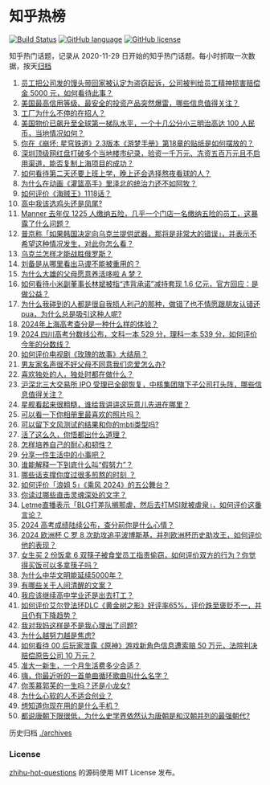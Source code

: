 # 知乎热榜
[![Build Status](https://github.com/ToWeLong/zhihu-hot-questions/workflows/CI/badge.svg)](https://github.com/ToWeLong/zhihu-hot-questions/actions)
[![GitHub language](https://img.shields.io/badge/language-golang-orange.svg)](https://golang.org/)
[![GitHub license](https://img.shields.io/github/license/ToWeLong/zhihu-hot-questions)](https://github.com/ToWeLong/zhihu-hot-questions/blob/main/LICENSE)

知乎热门话题，记录从 2020-11-29 日开始的知乎热门话题。每小时抓取一次数据，按天[归档](./archives)

<!-- BEGIN -->

1. [员工把公司发的馒头带回家被认定为盗窃起诉，公司被判给员工精神损害赔偿金 5000 元，如何看待此事？](https://www.zhihu.com/question/659491429)
1. [美国最高信用等级、最安全的投资产品突然爆雷，哪些信息值得关注？](https://www.zhihu.com/question/659657792)
1. [工厂为什么不停的在招人？](https://www.zhihu.com/question/358810424)
1. [美国物价已飙升至全球第一梯队水平，一个十几公分小三明治高达 100 人民币，当地情况如何？](https://www.zhihu.com/question/659552465)
1. [你在《崩坏: 星穹铁道》2.3版本《游梦手册》第18章的贴纸是如何摆放的？](https://www.zhihu.com/question/659446061)
1. [深圳顶级网红盘打破多个当地楼市纪录，验资一千万元、冻资五百万元且不启用渠道，能否复制上海项目的成功？](https://www.zhihu.com/question/659619031)
1. [如何看待第二天还要上班上学，晚上还会选择熬夜看球的人？](https://www.zhihu.com/question/659690827)
1. [为什么在动画《灌篮高手》里泽北的统治力还不如阿牧？](https://www.zhihu.com/question/659288786)
1. [如何评价《海贼王》1118话？](https://www.zhihu.com/question/659303124)
1. [高中我该选鸡头还是凤尾?](https://www.zhihu.com/question/659272456)
1. [Manner 去年仅 1225 人缴纳五险，几乎一个门店一名缴纳五险的员工，这暴露了什么问题？](https://www.zhihu.com/question/659659241)
1. [普京称「如果韩国决定向乌克兰提供武器，那将是非常大的错误」，并表示不希望这种情况发生，对此你怎么看？](https://www.zhihu.com/question/659504609)
1. [乌克兰怎样才能战胜俄罗斯？](https://www.zhihu.com/question/658988229)
1. [刘备是从哪里看出马谡不能被重用的？](https://www.zhihu.com/question/659056865)
1. [为什么大雄的父母愿意养活哆啦 A 梦？](https://www.zhihu.com/question/545685021)
1. [如何看待小米副董事长林斌被指“违背承诺”减持套现 1.6 亿元，官方回应：是做公益？](https://www.zhihu.com/question/659503232)
1. [为什么我碰到的人都是很自我损人利己的那种，做错了也不情愿跟朋友认错还pua，为什么总是吸引这种人呢?](https://www.zhihu.com/question/659025805)
1. [2024年上海高考查分是一种什么样的体验？](https://www.zhihu.com/question/605814458)
1. [2024 四川高考分数线公布，文科一本 529 分，理科一本 539 分，如何评价今年的分数线？](https://www.zhihu.com/question/659678549)
1. [如何评价电视剧《玫瑰的故事》大结局？](https://www.zhihu.com/question/659606300)
1. [男友家名声很不好父母不同意我们恋爱怎么办?](https://www.zhihu.com/question/659419800)
1. [喜欢独处的人，独处时都在做什么？](https://www.zhihu.com/question/659098418)
1. [沪深北三大交易所 IPO 受理已全部恢复，中核集团旗下子公司打头阵，哪些信息值得关注？](https://www.zhihu.com/question/659612013)
1. [星舰看起来很粗糙，谁给我讲讲这玩意儿先进在哪里？](https://www.zhihu.com/question/656308754)
1. [可以看一下你相册里最喜欢的照片吗？](https://www.zhihu.com/question/659449356)
1. [可以留下文风测试的结果和你的mbti类型吗?](https://www.zhihu.com/question/659629776)
1. [活了这么久，你悟都出什么道理？](https://www.zhihu.com/question/534190254)
1. [怎样培养自己的耐心和韧性？](https://www.zhihu.com/question/659344772)
1. [分享一件生活中的小事吧？](https://www.zhihu.com/question/656088327)
1. [谁能解释一下到底什么叫“假努力”？](https://www.zhihu.com/question/442259394)
1. [哪些话支撑你度过很多煎熬的时刻 ？](https://www.zhihu.com/question/659603562)
1. [如何评价「浪姐 5」《乘风 2024》的五公舞台？](https://www.zhihu.com/question/659495486)
1. [你读过哪些直击灵魂深处的文字？](https://www.zhihu.com/question/652567900)
1. [Letme直播表示「BLG打差队搁那虐，然后去打MSI就被虐泉」，如何评价这番言论？](https://www.zhihu.com/question/659663497)
1. [2024 高考成绩陆续公布，查分前你是什么心情？](https://www.zhihu.com/question/659510528)
1. [2024 欧洲杯 C 罗 8 次助攻追平波博斯基，并列欧洲杯历史助攻王，如何评价他的表现？](https://www.zhihu.com/question/659653499)
1. [女生买 2 份饭拿 6 双筷子被食堂员工指责偷窃，如何评价双方的行为？你觉得买饭可以多拿筷子吗？](https://www.zhihu.com/question/659504028)
1. [为什么中华文明能延续5000年？](https://www.zhihu.com/question/658293439)
1. [有哪些关于人间清醒的文案？](https://www.zhihu.com/question/655320072)
1. [我应该继续高中学业还是出去打工？](https://www.zhihu.com/question/659594459)
1. [如何评价艾尔登法环DLC《黄金树之影》好评率65%，评价跌至褒贬不一，并且仍有下降趋势？](https://www.zhihu.com/question/659613928)
1. [我对我妈这样是不是我心理出了问题?](https://www.zhihu.com/question/659146432)
1. [为什么越努力越是焦虑?](https://www.zhihu.com/question/659545322)
1. [如何看待 00 后玩家泄露《原神》游戏新角色信息遭索赔 50 万元，法院判决赔偿原告公司 10 万元？](https://www.zhihu.com/question/659594085)
1. [准大一新生，一个月生活费多少合适？](https://www.zhihu.com/question/659619231)
1. [嗨，你最近听的一首单曲循环歌曲叫什么名字？](https://www.zhihu.com/question/657921930)
1. [你羡慕郭芙的一生吗？还是小龙女?](https://www.zhihu.com/question/658310352)
1. [为什么心软的人不适合创业？](https://www.zhihu.com/question/657177717)
1. [想知道你现在用的是什么手机？](https://www.zhihu.com/question/656013509)
1. [都说唐朝下限很低，为什么史学界依然认为唐朝是和汉朝并列的最强朝代?](https://www.zhihu.com/question/659356353)

<!-- END -->

历史归档 [./archives](./archives)


### License
[zhihu-hot-questions](https://github.com/towelong/zhihu-hot-questions) 的源码使用 MIT License 发布。